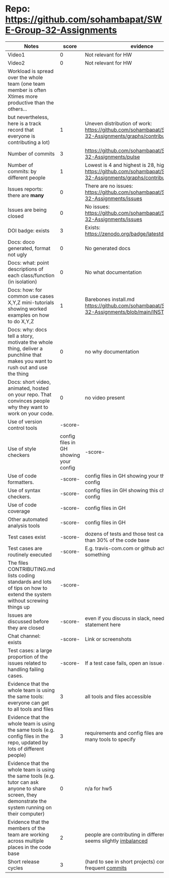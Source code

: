 # Repo: https://github.com/sohambapat/SWE-Group-32-Assignments
|Notes|score|evidence|
|-----|-----|---------|
| Video1                                                                                                     | 0         | Not relevant for HW                                                |
| Video2                                                                                                     | 0         | Not relevant for HW                                                |
| Workload is spread over the whole team (one team member is often Xtimes more productive than the others... |           |                                                                    |
| but nevertheless, here is a track record that everyone is contributing a lot)                              | 1         | Uneven distribution of work: https://github.com/sohambapat/SWE-Group-32-Assignments/graphs/contributors |
| Number of commits                                                                                          | 3         | https://github.com/sohambapat/SWE-Group-32-Assignments/pulse               |
| Number of commits: by different people                                                                     | 1         | Lowest is 4 and highest is 28, high disparity: https://github.com/sohambapat/SWE-Group-32-Assignments/graphs/contributors |
| Issues reports: there are **many**                                                                             | 0         | There are no issues: https://github.com/sohambapat/SWE-Group-32-Assignments/issues              |
|Issues are being closed| 0 | No issues: https://github.com/sohambapat/SWE-Group-32-Assignments/issues|
|DOI badge: exists| 3 | Exists: https://zenodo.org/badge/latestdoi/531687580|
|Docs: doco generated, format not ugly | 0 | No generated docs |
|Docs: what: point descriptions of each class/function (in isolation) | 0 |  No what documentation
|Docs: how: for common use cases X,Y,Z mini-tutorials showing worked examples on how to do X,Y,Z| 1 |Barebones install.md https://github.com/sohambapat/SWE-Group-32-Assignments/blob/main/INSTALL.md|
|Docs: why: docs tell a story, motivate the whole thing, deliver a punchline that makes you want to rush out and use the thing| 0 | no why documentation 
|Docs: short video, animated, hosted on your repo. That convinces people why they want to work on your code.| 0 | no video present
|Use of version control tools|-score- | 
|Use of style checkers |config files in GH showing your config|-score- | 
|Use of code formatters. |-score- | config files in GH showing your this formatter's  config|
|Use of syntax checkers. |-score- | config files iin  GH showing this checker's config  |
|Use of code coverage |-score- | config files in GH|
|Other automated analysis tools|-score- | config files in GH|
|Test cases exist|-score- | dozens of tests and those test cases are more than 30% of the code base|
|Test cases are routinely executed|-score- | E.g. travis-com.com or github actions or something|
|The files CONTRIBUTING.md lists coding standards and lots of tips on how to extend the system without screwing things up|-score- | 
|Issues are discussed before they are closed|-score- | even if you discuss in slack, need a sumamry statement here|
|Chat channel: exists|-score- | Link or screenshots|
|Test cases: a large proportion of the issues related to handling failing cases.|-score- | If a test case fails, open an issue and fix it|
|Evidence that the whole team is using the same tools: everyone can get to all tools and files| 3 | all tools and files accessible |
|Evidence that the whole team is using the same tools (e.g. config files in the repo, updated by lots of different people)| 3 | requirements and config files are in repo. not many tools to specify |
|Evidence that the whole team is using the same tools (e.g. tutor can ask anyone to share screen, they demonstrate the system running on their computer)| 0 | n/a for hw5|
|Evidence that the members of the team are working across multiple places in the code base| 2 | people are contributing in different places but seems slightly [imbalanced](https://github.com/sohambapat/SWE-Group-32-Assignments/graphs/contributors)|
|Short release cycles | 3 |  (hard to see in short projects) consistent and frequent [commits](https://github.com/sohambapat/SWE-Group-32-Assignments/graphs/contributors)|
